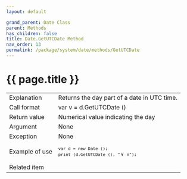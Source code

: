 ```yaml
---
layout: default

grand_parent: Date Class
parent: Methods
has_children: false
title: Date.GetUTCDate Method
nav_order: 13
permalink: /package/system/date/methods/GetUTCDate
---
```

# {{ page.title }}


<table>
  <tr>
    <td>Explanation</td>
    <td colspan="2">Returns the day part of a date in UTC time.</td>
  </tr>
  <tr>
    <td>Call format</td>
    <td colspan="2">var v = d.GetUTCDate ()</td>
  </tr>
  <tr>
    <td>Return value</td>
    <td colspan="2">Numerical value indicating the day</td>
  </tr>  
  <tr>
    <td>Argument</td>
    <td colspan="2">None</td>
  </tr>
  <tr>
    <td>Exception</td>
    <td colspan="2">None</td>
  </tr>
  <tr>
    <td>Example of use</td>
    <td colspan="2"><code><pre>var d = new Date ();
print (d.GetUTCDate (), "￥ n");</pre></code></td>
  </tr>
  <tr>
    <td>Related item</td>
    <td colspan="2"></td>
  </tr>
</table>

